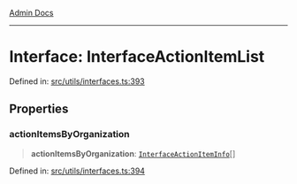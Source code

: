 [Admin Docs](/)

***

# Interface: InterfaceActionItemList

Defined in: [src/utils/interfaces.ts:393](https://github.com/PalisadoesFoundation/talawa-admin/blob/main/src/utils/interfaces.ts#L393)

## Properties

### actionItemsByOrganization

> **actionItemsByOrganization**: [`InterfaceActionItemInfo`](InterfaceActionItemInfo.md)[]

Defined in: [src/utils/interfaces.ts:394](https://github.com/PalisadoesFoundation/talawa-admin/blob/main/src/utils/interfaces.ts#L394)
